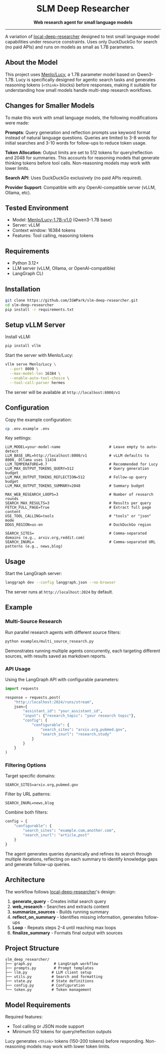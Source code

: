 <div align="center">

# SLM Deep Researcher

**Web research agent for small language models**

</div>

---

A variation of [local-deep-researcher](https://github.com/langchain-ai/local-deep-researcher) designed to test small language model capabilities under resource constraints. Uses only DuckDuckGo for search (no paid APIs) and runs on models as small as 1.7B parameters.

## About the Model

This project uses [Menlo/Lucy](https://huggingface.co/Menlo/Lucy), a 1.7B parameter model based on Qwen3-1.7B. Lucy is specifically designed for agentic search tasks and generates reasoning tokens (`<think>` blocks) before responses, making it suitable for understanding how small models handle multi-step research workflows.

## Changes for Smaller Models

To make this work with small language models, the following modifications were made:

**Prompts**: Query generation and reflection prompts use keyword format instead of natural language questions. Queries are limited to 3-8 words for initial searches and 3-10 words for follow-ups to reduce token usage.

**Token Allocation**: Output limits are set to 512 tokens for query/reflection and 2048 for summaries. This accounts for reasoning models that generate thinking tokens before tool calls. Non-reasoning models may work with lower limits.

**Search API**: Uses DuckDuckGo exclusively (no paid APIs required).

**Provider Support**: Compatible with any OpenAI-compatible server (vLLM, Ollama, etc).

## Tested Environment

- Model: [Menlo/Lucy-1.7B-v1.0](https://huggingface.co/Menlo/Lucy) (Qwen3-1.7B base)
- Server: vLLM
- Context window: 16384 tokens
- Features: Tool calling, reasoning tokens

## Requirements

- Python 3.12+
- LLM server (vLLM, Ollama, or OpenAI-compatible)
- LangGraph CLI

## Installation

```bash
git clone https://github.com/IGWPark/slm-deep-researcher.git
cd slm-deep-researcher
pip install -r requirements.txt
```

## Setup vLLM Server

Install vLLM:

```bash
pip install vllm
```

Start the server with Menlo/Lucy:

```bash
vllm serve Menlo/Lucy \
  --port 8000 \
  --max-model-len 16384 \
  --enable-auto-tool-choice \
  --tool-call-parser hermes
```

The server will be available at `http://localhost:8000/v1`

## Configuration

Copy the example configuration:

```bash
cp .env.example .env
```

Key settings:

```env
LLM_MODEL=your-model-name                      # Leave empty to auto-detect
LLM_BASE_URL=http://localhost:8000/v1          # vLLM defaults to 8000, Ollama uses 11434
LLM_TEMPERATURE=0.7                            # Recommended for Lucy
LLM_MAX_OUTPUT_TOKENS_QUERY=512                # Query generation budget
LLM_MAX_OUTPUT_TOKENS_REFLECTION=512           # Follow-up query budget
LLM_MAX_OUTPUT_TOKENS_SUMMARY=2048             # Summary budget

MAX_WEB_RESEARCH_LOOPS=3                       # Number of research rounds
SEARCH_MAX_RESULTS=3                           # Results per query
FETCH_FULL_PAGE=True                           # Extract full page content
USE_TOOL_CALLING=tools                         # "tools" or "json" mode
DDGS_REGION=us-en                              # DuckDuckGo region

SEARCH_SITES=                                  # Comma-separated domains (e.g., arxiv.org,reddit.com)
SEARCH_INURL=                                  # Comma-separated URL patterns (e.g., news,blog)
```

## Usage

Start the LangGraph server:

```bash
langgraph dev --config langgraph.json --no-browser
```

The server runs at `http://localhost:2024` by default.

## Example

### Multi-Source Research

Run parallel research agents with different source filters:

```bash
python examples/multi_source_research.py
```

Demonstrates running multiple agents concurrently, each targeting different sources, with results saved as markdown reports.

### API Usage

Using the LangGraph API with configurable parameters:

```python
import requests

response = requests.post(
    "http://localhost:2024/runs/stream",
    json={
        "assistant_id": "your_assistant_id",
        "input": {"research_topic": "your research topic"},
        "config": {
            "configurable": {
                "search_sites": "arxiv.org,pubmed.gov",
                "search_inurl": "research,study"
            }
        }
    }
)
```

### Filtering Options

Target specific domains:
```env
SEARCH_SITES=arxiv.org,pubmed.gov
```

Filter by URL patterns:
```env
SEARCH_INURL=news,blog
```

Combine both filters:
```python
config = {
    "configurable": {
        "search_sites": "example.com,another.com",
        "search_inurl": "article,post"
    }
}
```

The agent generates queries dynamically and refines its search through multiple iterations, reflecting on each summary to identify knowledge gaps and generate follow-up queries.

## Architecture

The workflow follows [local-deep-researcher](https://github.com/langchain-ai/local-deep-researcher)'s design:

1. **generate_query** - Creates initial search query
2. **web_research** - Searches and extracts content
3. **summarize_sources** - Builds running summary
4. **reflect_on_summary** - Identifies missing information, generates follow-ups
5. **Loop** - Repeats steps 2-4 until reaching max loops
6. **finalize_summary** - Formats final output with sources

## Project Structure

```
slm_deep_researcher/
├── graph.py          # LangGraph workflow
├── prompts.py        # Prompt templates
├── llm.py           # LLM client setup
├── utils.py         # Search and formatting
├── state.py         # State definitions
├── config.py        # Configuration
└── token.py         # Token management
```

## Model Requirements

Required features:
- Tool calling or JSON mode support
- Minimum 512 tokens for query/reflection outputs

Lucy generates `<think>` tokens (150-200 tokens) before responding. Non-reasoning models may work with lower token limits.
